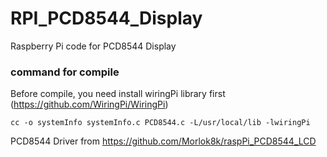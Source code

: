 # RPI_PCD8544_Display
Raspberry Pi code for PCD8544 Display

### command for compile
Before compile, you need install wiringPi library first (https://github.com/WiringPi/WiringPi)
```
cc -o systemInfo systemInfo.c PCD8544.c -L/usr/local/lib -lwiringPi
```

PCD8544 Driver from https://github.com/Morlok8k/raspPi_PCD8544_LCD
